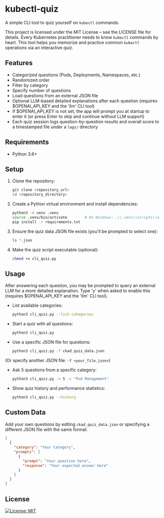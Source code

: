  # kubectl-quiz
A simple CLI tool to quiz yourself on `kubectl` commands.  


This project is licensed under the MIT License – see the LICENSE file for details.
 Every Kubernetes practitioner needs to know `kubectl` commands by heart. This tool helps you memorize and practice common `kubectl` operations via an interactive quiz.

 ## Features

 - Categorized questions (Pods, Deployments, Namespaces, etc.)
 - Randomized order
 - Filter by category
 - Specify number of questions
 - Load questions from an external JSON file
 - Optional LLM-based detailed explanations after each question (requires $OPENAI_API_KEY and the 'llm' CLI tool)
 - If $OPENAI_API_KEY is not set, the app will prompt you at startup to enter it (or press Enter to skip and continue without LLM support)
 - Each quiz session logs question-by-question results and overall score to a timestamped file under a `logs/` directory

 ## Requirements

 - Python 3.6+

 ## Setup

 1. Clone the repository:

    ```bash
    git clone <repository_url>
    cd <repository_directory>
    ```

 2. Create a Python virtual environment and install dependencies:

    ```bash
    python3 -m venv .venv
    source .venv/bin/activate        # On Windows: .\\.venv\\Scripts\\activate
    pip install -r requirements.txt
    ```

 3. Ensure the quiz data JSON file exists (you'll be prompted to select one):

    ```bash
    ls *.json
    ```

 4. Make the quiz script executable (optional):

    ```bash
    chmod +x cli_quiz.py
    ```

 ## Usage
 After answering each question, you may be prompted to query an external LLM for a more detailed explanation. Type 'y' when asked to enable this (requires $OPENAI_API_KEY and the 'llm' CLI tool).

 - List available categories:

   ```bash
   python3 cli_quiz.py --list-categories
   ```

 - Start a quiz with all questions:

   ```bash
   python3 cli_quiz.py
   ```

 - Use a specific JSON file for questions:

   ```bash
   python3 cli_quiz.py -f ckad_quiz_data.json
   ```
  (Or specify another JSON file: `-f <your_file.json>`)

 - Ask 5 questions from a specific category:

   ```bash
   python3 cli_quiz.py -n 5 -c "Pod Management"
   ```
  
 - Show quiz history and performance statistics:

   ```bash
   python3 cli_quiz.py --history
   ```

 ## Custom Data

 Add your own questions by editing `ckad_quiz_data.json` or specifying a different JSON file with the same format:

 ```json
 [
   {
     "category": "Your Category",
     "prompts": [
       {
         "prompt": "Your question here",
         "response": "Your expected answer here"
       }
     ]
   }
 ]
 ```

 ## License

[![License: MIT](https://img.shields.io/badge/License-MIT-yellow.svg)](LICENSE)